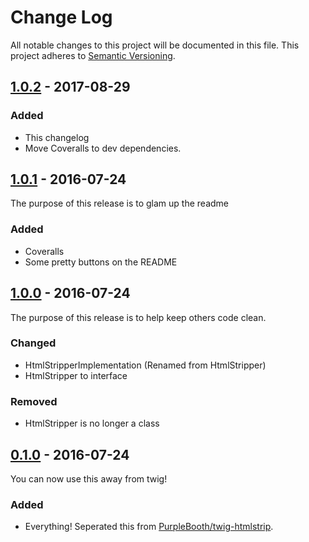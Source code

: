 # Change Log

All notable changes to this project will be documented in this file.
This project adheres to [Semantic Versioning](http://semver.org/).

## [1.0.2] - 2017-08-29
### Added

- This changelog
- Move Coveralls to dev dependencies.

## [1.0.1] - 2016-07-24

The purpose of this release is to glam up the readme

### Added

* Coveralls
* Some pretty buttons on the README

## [1.0.0] - 2016-07-24

The purpose of this release is to help keep others code clean.

### Changed

* HtmlStripperImplementation (Renamed from HtmlStripper)
* HtmlStripper to interface

### Removed

* HtmlStripper is no longer a class

## [0.1.0] - 2016-07-24

You can now use this away from twig!

### Added

* Everything! Seperated this from [PurpleBooth/twig-htmlstrip].

[Unreleased]: https://github.com/PurpleBooth/htmlstrip/compare/v1.0.2...HEAD
[1.0.2]: https://github.com/PurpleBooth/htmlstrip/compare/v1.0.1...v1.0.2
[1.0.1]: https://github.com/PurpleBooth/htmlstrip/compare/v1.0.0...v1.0.1
[1.0.0]: https://github.com/PurpleBooth/htmlstrip/compare/v0.1.0...v1.0.0
[0.1.0]: https://github.com/PurpleBooth/htmlstrip/commit/1f2f659973a2268d93c1bc3f63620e24dd19c00a
[PurpleBooth/twig-htmlstrip]: https://github.com/PurpleBooth/twig-htmlstrip
